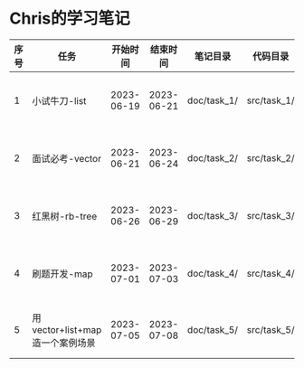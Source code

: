 # Chris的学习笔记

| 序号 | 任务                            | 开始时间   | 结束时间   | 笔记目录    | 代码目录    | 学习目标                                              |
| ---- | ------------------------------- | ---------- | ---------- | ----------- | ----------- | ----------------------------------------------------- |
| 1    | 小试牛刀-list                   | 2023-06-19 | 2023-06-21 | doc/task_1/ | src/task_1/ | stl list源码阅读，list接口使用，设计方法学习          |
| 2    | 面试必考-vector                 | 2023-06-21 | 2023-06-24 | doc/task_2/ | src/task_2/ | stl vector源码阅读，vector接口使用，设计方法学习      |
| 3    | 红黑树-rb-tree                  | 2023-06-26 | 2023-06-29 | doc/task_3/ | src/task_3/ | stl rb-tree源码阅读，rb-tree接口使用，设计方法学习    |
| 4    | 刷题开发-map                    | 2023-07-01 | 2023-07-03 | doc/task_4/ | src/task_4/ | stl-map源码阅读, map常用接口使用, stl-map设计方法学习 |
| 5    | 用vector+list+map造一个案例场景 | 2023-07-05 | 2023-07-08 | doc/task_5/ | src/task_5/ | 使用vector+list+map创建一个订单管理系统               |